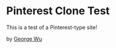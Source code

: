 # Pinterest Clone Test

This is a test of a Pinterest-type site!

by [George Wu](http://georgewu.ca)
